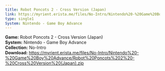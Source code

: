 ```yaml
---
title: Robot Poncots 2 - Cross Version (Japan)
link: https://myrient.erista.me/files/No-Intro/Nintendo%20-%20Game%20Boy%20Advance/Robot%20Poncots%202%20-%20Cross%20Version%20(Japan).zip
type: single1
System: Nintendo - Game Boy Advance
---
```

<b>Game:</b> Robot Poncots 2 - Cross Version (Japan)<br>
<b>System:</b> Nintendo - Game Boy Advance<br>
<b>Collection:</b> No-Intro<br>
<b>Download:</b> https://myrient.erista.me/files/No-Intro/Nintendo%20-%20Game%20Boy%20Advance/Robot%20Poncots%202%20-%20Cross%20Version%20(Japan).zip